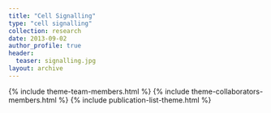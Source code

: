 ```yaml
---
title: "Cell Signalling"
type: "cell signalling"
collection: research
date: 2013-09-02
author_profile: true
header:
  teaser: signalling.jpg
layout: archive
---
```


{% include theme-team-members.html %}
{% include theme-collaborators-members.html %}
{% include publication-list-theme.html %}
